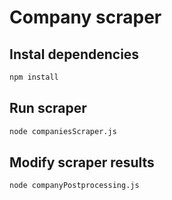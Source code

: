 # Company scraper

## Instal dependencies

```bash
npm install
```

## Run scraper

```bash
node companiesScraper.js
```

## Modify scraper results

```bash
node companyPostprocessing.js
```
